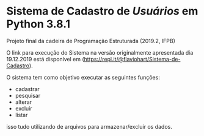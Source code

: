 # Sistema de Cadastro de *Usuários* em Python 3.8.1

Projeto final da cadeira de Programação Estruturada (2019.2, IFPB)

 O link para execução do Sistema na versão originalmente apresentada dia 19.12.2019 está disponível em (https://repl.it/@flaviohart/Sistema-de-Cadastro).
 
 O sistema tem como objetivo executar as seguintes funções:
 - cadastrar
 - pesquisar
 - alterar
 - excluir
 - listar
 
 isso tudo utilizando de arquivos para armazenar/excluir os dados.

